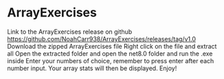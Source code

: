 # ArrayExercises
Link to the ArrayExercises release on github
https://github.com/NoahCarr938/ArrayExercises/releases/tag/v1.0
Download the zipped ArrayExercises file
Right click on the file and extract all
Open the extracted folder and open the net8.0 folder and run the .exe inside
Enter your numbers of choice, remember to press enter after each number input.
Your array stats will then be displayed.
Enjoy!
